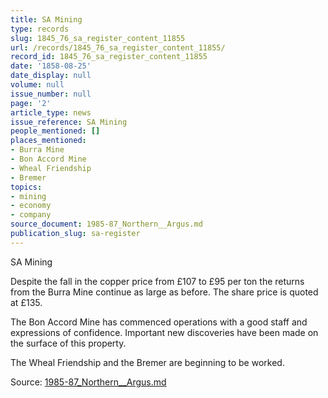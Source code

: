 ```yaml
---
title: SA Mining
type: records
slug: 1845_76_sa_register_content_11855
url: /records/1845_76_sa_register_content_11855/
record_id: 1845_76_sa_register_content_11855
date: '1858-08-25'
date_display: null
volume: null
issue_number: null
page: '2'
article_type: news
issue_reference: SA Mining
people_mentioned: []
places_mentioned:
- Burra Mine
- Bon Accord Mine
- Wheal Friendship
- Bremer
topics:
- mining
- economy
- company
source_document: 1985-87_Northern__Argus.md
publication_slug: sa-register
---
```


SA Mining

Despite the fall in the copper price from £107 to £95 per ton the returns from the Burra Mine continue as large as before.  The share price is quoted at £135.

The Bon Accord Mine has commenced operations with a good staff and expressions of confidence.  Important new discoveries have been made on the surface of this property.

The Wheal Friendship and the Bremer are beginning to be worked.

Source: [1985-87_Northern__Argus.md](/downloads/markdown/1985-87_Northern__Argus.md)
